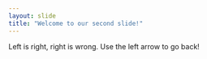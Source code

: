 ```yaml
---
layout: slide
title: "Welcome to our second slide!"
---
```

Left is right, right is wrong.
Use the left arrow to go back!
